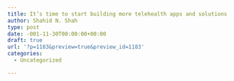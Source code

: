 ```yaml
---
title: It’s time to start building more telehealth apps and solutions
author: Shahid N. Shah
type: post
date: -001-11-30T00:00:00+00:00
draft: true
url: '?p=1183&preview=true&preview_id=1183'
categories:
  - Uncategorized

---
```

